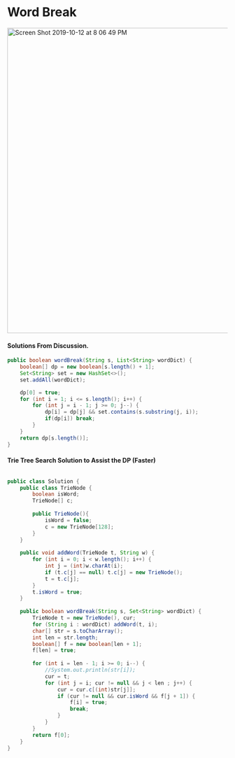 
# Word Break

<img width="698" alt="Screen Shot 2019-10-12 at 8 06 49 PM" src="https://user-images.githubusercontent.com/46575719/66709163-db4acd80-ed2b-11e9-8504-f263237a6c18.png">

#### Solutions From Discussion.

```java
public boolean wordBreak(String s, List<String> wordDict) {
    boolean[] dp = new boolean[s.length() + 1];
    Set<String> set = new HashSet<>();
    set.addAll(wordDict);

    dp[0] = true;
    for (int i = 1; i <= s.length(); i++) {
        for (int j = i - 1; j >= 0; j--) {
            dp[i] = dp[j] && set.contains(s.substring(j, i));
            if(dp[i]) break;
        }
    }
    return dp[s.length()];
}
```

#### Trie Tree Search Solution to Assist the DP (Faster)
```java

public class Solution {
    public class TrieNode {
        boolean isWord;
        TrieNode[] c;
        
        public TrieNode(){
            isWord = false;
            c = new TrieNode[128];
        }
    }
    
    public void addWord(TrieNode t, String w) {
        for (int i = 0; i < w.length(); i++) {
            int j = (int)w.charAt(i); 
            if (t.c[j] == null) t.c[j] = new TrieNode();
            t = t.c[j];
        }
        t.isWord = true;
    }
    
    public boolean wordBreak(String s, Set<String> wordDict) {
        TrieNode t = new TrieNode(), cur;
        for (String i : wordDict) addWord(t, i);
        char[] str = s.toCharArray();
        int len = str.length;
        boolean[] f = new boolean[len + 1];
        f[len] = true;
        
        for (int i = len - 1; i >= 0; i--) {
            //System.out.println(str[i]);
            cur = t;
            for (int j = i; cur != null && j < len ; j++) {
                cur = cur.c[(int)str[j]];
                if (cur != null && cur.isWord && f[j + 1]) {
                    f[i] = true;
                    break;
                }
            }
        }
        return f[0];
    }
}

```
